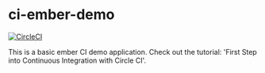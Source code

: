 # ci-ember-demo

[![CircleCI](https://circleci.com/gh/lookininward/ci-ember-demo.svg?style=svg)](https://circleci.com/gh/lookininward/ci-ember-demo)

This is a basic ember CI demo application. Check out the tutorial: 'First Step into Continuous Integration with Circle CI'.
